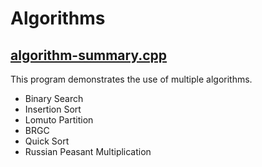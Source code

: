 # Algorithms

## [algorithm-summary.cpp](https://github.com/AmbyrElan/cpp-projects/blob/main/algorithm-design-analysis/algorithm-summary.cpp)
This program demonstrates the use of multiple algorithms.
- Binary Search
- Insertion Sort
- Lomuto Partition
- BRGC
- Quick Sort
- Russian Peasant Multiplication 
